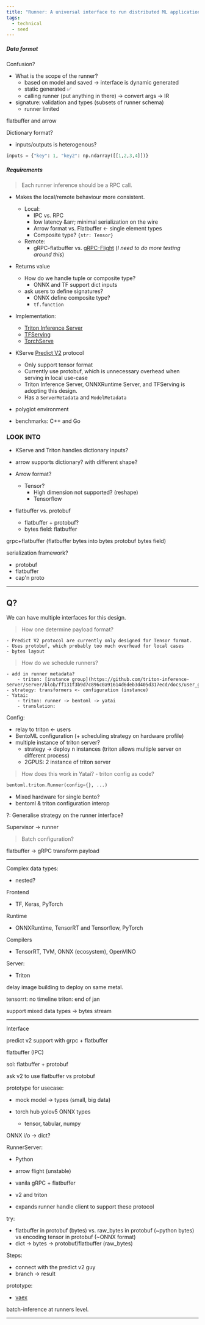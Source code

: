 ```yaml
---
title: "Runner: A universal interface to run distributed ML application"
tags:
  - technical
  - seed
---
```


##### Data format

Confusion?

- What is the scope of the runner?
  - based on model and saved -> interface is dynamic generated
  - static generated ✅
  - calling runner (put anything in there) -> convert args -> IR
- signature: validation and types (subsets of runner schema)
  - runner limited

flatbuffer and arrow

Dictionary format?

- inputs/outputs is heterogenous?

```python
inputs = {"key": 1, "key2": np.ndarray([[1,2,3,4]])}
```

##### Requirements

> Each runner inference should be a RPC call.

- Makes the local/remote behaviour more consistent.
  - Local:
    - IPC vs. RPC
    - low latency &arr; minimal serialization on the wire
    - Arrow format vs. Flatbuffer <- single element types
    - Composite type?
      `{str: Tensor}`
  - Remote:
    - gRPC-flatbuffer vs. [gRPC-Flight](https://arrow.apache.org/blog/2019/10/13/introducing-arrow-flight/) (_I need to do more testing around this_)
- Returns value
  - How do we handle tuple or composite type?
    - ONNX and TF support dict inputs
  - ask users to define signatures?
    - ONNX define composite type?
    - `tf.function`
- Implementation:
  - [Triton Inference Server][#triton-inference-server]
  - [TFServing](https://github.com/tensorflow/serving)
  - [TorchServe](https://pytorch.org/serve/)
- KServe [Predict V2](https://kserve.github.io/website/modelserving/inference_api/#inference) protocol

  - Only support tensor format
  - Currently use protobuf, which is unnecessary overhead when serving in local use-case
  - Triton Inference Server, ONNXRuntime Server, and TFServing is adopting this design.
  - Has a `ServerMetadata` and `ModelMetadata`

- polyglot environment
- benchmarks: C++ and Go

### LOOK INTO

- KServe and Triton handles dictionary inputs?
- arrow supports dictionary? with different shape?
- Arrow format?

  - Tensor?
    - High dimension not supported? (reshape)
    - Tensorflow

- flatbuffer vs. protobuf
  - flatbuffer + protobuf?
  - bytes field: flatbuffer

grpc+flatbuffer (flatbuffer bytes into bytes protobuf bytes field)

serialization framework?

- protobuf
- flatbuffer
- cap'n proto

---

## Q?

We can have multiple interfaces for this design.

> How one determine payload format?

    - Predict V2 protocol are currently only designed for Tensor format.
    - Uses protobuf, which probably too much overhead for local cases
    - bytes layout

> How do we schedule runners?

    - add in runner metadata?
    	- triton: [instance group](https://github.com/triton-inference-server/server/blob/ff131f3b9d7c896c0a91614d6deb3d405d317ecd/docs/user_guide/model_configuration.md)
    - strategy: transformers <- configuration (instance)
    - Yatai:
    	- triton: runner -> bentoml -> yatai
    	- translation:

Config:

- relay to triton <- users
- BentoML configuration (+ scheduling strategy on hardware profile)
- multiple instance of triton server?
  - strategy -> deploy n instances (triton allows multiple server on different process)
  - 2GPUS: 2 instance of triton server

> How does this work in Yatai? - triton config as code?

```python
bentoml.triton.Runner(config={}, ...)
```

- Mixed hardware for single bento?
- bentoml & triton configuration interop

?: Generalise strategy on the runner interface?

Supervisor -> runner

> Batch configuration?

flatbuffer -> gRPC transform payload

---

Complex data types:

- nested?

Frontend

- TF, Keras, PyTorch

Runtime

- ONNXRuntime, TensorRT and Tensorflow, PyTorch

Compilers

- TensorRT, TVM, ONNX (ecosystem), OpenVINO

Server:

- Triton

delay image building to deploy on same metal.

tensorrt: no timeline
triton: end of jan

support mixed data types
-> bytes stream

---

Interface

predict v2 support with grpc + flatbuffer

flatbuffer (IPC)

sol: flatbuffer + protobuf

ask v2 to use flatbuffer vs protobuf

prototype for usecase:

- mock model -> types (small, big data)

- torch hub yolov5 ONNX types
  - tensor, tabular, numpy

ONNX i/o -> dict?

RunnerServer:

- Python

- arrow flight (unstable)
- vanila gRPC + flatbuffer
- v2 and triton
- expands runner handle client to support these protocol

try:

- flatbuffer in protobuf (bytes) vs. raw_bytes in protobuf (~python bytes) vs encoding tensor in protobuf (~ONNX format)
- dict -> bytes -> protobuf/flatbuffer (raw_bytes)

Steps:

- connect with the predict v2 guy
- branch -> result

prototype:

- [vaex](https://github.com/vaexio/vaex)

batch-inference at runners level.

---

[#triton-inference-server]: https://github.com/triton-inference-server/server
[#predict-v2]: https://kserve.github.io/website/modelserving/inference_api/
